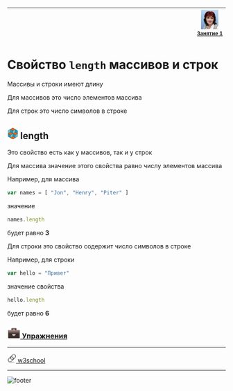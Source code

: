 [footer]: https://github.com/garevna/js-course/raw/master/images/a-level-ico.png?raw=true
[me40]: https://raw.githubusercontent.com/garevna/a-level-js-lessons/master/ico/myPhoto-40.png "Ⓒ Irina Fylyppova ( garevna ) 2019"
[ico20]: https://raw.githubusercontent.com/garevna/a-level-js-lessons/master/ico/a-level-20.png
[ico25]: https://raw.githubusercontent.com/garevna/a-level-js-lessons/master/ico/a-level-25.png
[hw-20]: https://raw.githubusercontent.com/garevna/a-level-js-lessons/master/ico/briefcase-20.png
[hw-30]: https://raw.githubusercontent.com/garevna/a-level-js-lessons/master/ico/briefcase-30.png
[cap-20]: https://raw.githubusercontent.com/garevna/a-level-js-lessons/master/ico/coffee-20.png
[cap-30]: https://raw.githubusercontent.com/garevna/a-level-js-lessons/master/ico/coffee-30.png
[warn-25]: https://raw.githubusercontent.com/garevna/a-level-js-lessons/master/ico/warning-25.png
[link-20]: https://raw.githubusercontent.com/garevna/a-level-js-lessons/master/ico/link-20.png
[wink-20]: https://raw.githubusercontent.com/garevna/a-level-js-lessons/master/ico/wink-20.png

| <img width="900"/> | ![me40] <br/><sup>[Занятие&nbsp;1](../lessons/lesson-01.md)</sup> |
|-|-|

# Свойство `length` массивов и строк

Массивы и строки имеют длину

Для массивов это число элементов массива

Для строк это число символов в строке

## ![ico25] length

Это свойство есть как у массивов, так и у строк

Для массива значение этого свойства равно числу элементов массива

Например, для массива

```javascript
var names = [ "Jon", "Henry", "Piter" ]
```

значение

```javascript
names.length
```

будет равно **3**

Для строки это свойство содержит число символов в строке

Например, для строки

```javascript
var hello = "Привет"
```

значение свойства

```javascript
hello.length
```

будет равно **6**

### [![hw-30] Упражнения](https://docs.google.com/forms/d/e/1FAIpQLSdsKuS6kG1r5O3H62G_m32NK8a88jmFmJ5e4N2uAiDLAb31xQ/viewform)

________________________________________________________

[![link-20] w3school](https://www.w3schools.com/js/tryit.asp?filename=tryjs_string_length)

________________________________________________________

![footer]

